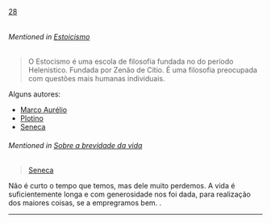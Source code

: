 [28](https://github.com/guilhermeprokisch/guilherme/issues/28) 
###### 

 


###### Mentioned in [Estoicismo](Estoicismo.md)  
 > O Estocismo é uma escola de filosofia  fundada no do período Helenistico. Fundada por Zenão de Cítio. É uma filosofia preocupada com questões mais humanas individuais. 

Alguns autores:
- [Marco Aurélio](Marco-Aurélio) 
- [Plotino](Plotino.md) 
- [Seneca](Seneca.md)


###### Mentioned in [Sobre a brevidade da vida](Sobre-a-brevidade-da-vida)  
 > [Seneca](Seneca.md)


Não é curto o tempo que temos, mas dele muito perdemos. A vida é suficientemente longa e com generosidade nos foi dada, para realização dos maiores coisas, se a empregramos bem.
.

-------------------------------------------------------------------------------


